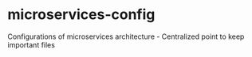 # microservices-config
Configurations of microservices architecture - Centralized point to keep important files

